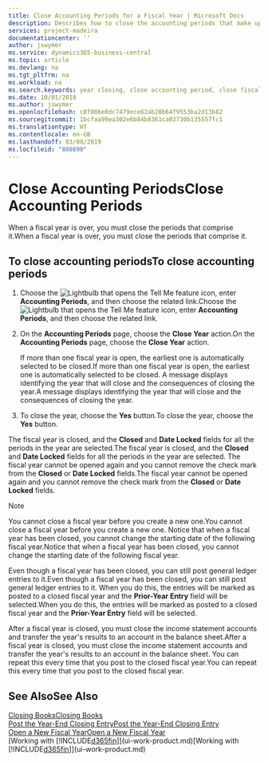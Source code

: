 ```yaml
---
title: Close Accounting Periods for a Fiscal Year | Microsoft Docs
description: Describes how to close the accounting periods that make up the fiscal year.
services: project-madeira
documentationcenter: ''
author: jswymer
ms.service: dynamics365-business-central
ms.topic: article
ms.devlang: na
ms.tgt_pltfrm: na
ms.workload: na
ms.search.keywords: year closing, close accounting period, close fiscal year, bank account detailed trial balance
ms.date: 10/01/2018
ms.author: jswymer
ms.openlocfilehash: c8f086e0dc7479ece62ab28b64f9553ba2d13b82
ms.sourcegitcommit: 1bcfaa99ea302e6b84b8361ca02730b135557fc1
ms.translationtype: HT
ms.contentlocale: en-GB
ms.lasthandoff: 03/08/2019
ms.locfileid: "808690"
---
```

# <a name="close-accounting-periods"></a><span data-ttu-id="a90b1-103">Close Accounting Periods</span><span class="sxs-lookup"><span data-stu-id="a90b1-103">Close Accounting Periods</span></span>
<span data-ttu-id="a90b1-104">When a fiscal year is over, you must close the periods that comprise it.</span><span class="sxs-lookup"><span data-stu-id="a90b1-104">When a fiscal year is over, you must close the periods that comprise it.</span></span>

## <a name="to-close-accounting-periods"></a><span data-ttu-id="a90b1-105">To close accounting periods</span><span class="sxs-lookup"><span data-stu-id="a90b1-105">To close accounting periods</span></span>
1. <span data-ttu-id="a90b1-106">Choose the ![Lightbulb that opens the Tell Me feature](media/ui-search/search_small.png "Tell me what you want to do") icon, enter **Accounting Periods**, and then choose the related link.</span><span class="sxs-lookup"><span data-stu-id="a90b1-106">Choose the ![Lightbulb that opens the Tell Me feature](media/ui-search/search_small.png "Tell me what you want to do") icon, enter **Accounting Periods**, and then choose the related link.</span></span>
2. <span data-ttu-id="a90b1-107">On the **Accounting Periods** page, choose the **Close Year** action.</span><span class="sxs-lookup"><span data-stu-id="a90b1-107">On the **Accounting Periods** page, choose the **Close Year** action.</span></span>

    <span data-ttu-id="a90b1-108">If more than one fiscal year is open, the earliest one is automatically selected to be closed.</span><span class="sxs-lookup"><span data-stu-id="a90b1-108">If more than one fiscal year is open, the earliest one is automatically selected to be closed.</span></span> <span data-ttu-id="a90b1-109">A message displays identifying the year that will close and the consequences of closing the year.</span><span class="sxs-lookup"><span data-stu-id="a90b1-109">A message displays identifying the year that will close and the consequences of closing the year.</span></span>
3. <span data-ttu-id="a90b1-110">To close the year, choose the **Yes** button.</span><span class="sxs-lookup"><span data-stu-id="a90b1-110">To close the year, choose the **Yes** button.</span></span>

<span data-ttu-id="a90b1-111">The fiscal year is closed, and the **Closed** and **Date Locked** fields for all the periods in the year are selected.</span><span class="sxs-lookup"><span data-stu-id="a90b1-111">The fiscal year is closed, and the **Closed** and **Date Locked** fields for all the periods in the year are selected.</span></span> <span data-ttu-id="a90b1-112">The fiscal year cannot be opened again and you cannot remove the check mark from the **Closed** or **Date Locked** fields.</span><span class="sxs-lookup"><span data-stu-id="a90b1-112">The fiscal year cannot be opened again and you cannot remove the check mark from the **Closed** or **Date Locked** fields.</span></span>

> [!NOTE]  
>   <span data-ttu-id="a90b1-113">You cannot close a fiscal year before you create a new one.</span><span class="sxs-lookup"><span data-stu-id="a90b1-113">You cannot close a fiscal year before you create a new one.</span></span> <span data-ttu-id="a90b1-114">Notice that when a fiscal year has been closed, you cannot change the starting date of the following fiscal year.</span><span class="sxs-lookup"><span data-stu-id="a90b1-114">Notice that when a fiscal year has been closed, you cannot change the starting date of the following fiscal year.</span></span>

<span data-ttu-id="a90b1-115">Even though a fiscal year has been closed, you can still post general ledger entries to it.</span><span class="sxs-lookup"><span data-stu-id="a90b1-115">Even though a fiscal year has been closed, you can still post general ledger entries to it.</span></span> <span data-ttu-id="a90b1-116">When you do this, the entries will be marked as posted to a closed fiscal year and the **Prior-Year Entry** field will be selected.</span><span class="sxs-lookup"><span data-stu-id="a90b1-116">When you do this, the entries will be marked as posted to a closed fiscal year and the **Prior-Year Entry** field will be selected.</span></span>

<span data-ttu-id="a90b1-117">After a fiscal year is closed, you must close the income statement accounts and transfer the year's results to an account in the balance sheet.</span><span class="sxs-lookup"><span data-stu-id="a90b1-117">After a fiscal year is closed, you must close the income statement accounts and transfer the year's results to an account in the balance sheet.</span></span> <span data-ttu-id="a90b1-118">You can repeat this every time that you post to the closed fiscal year.</span><span class="sxs-lookup"><span data-stu-id="a90b1-118">You can repeat this every time that you post to the closed fiscal year.</span></span>

## <a name="see-also"></a><span data-ttu-id="a90b1-119">See Also</span><span class="sxs-lookup"><span data-stu-id="a90b1-119">See Also</span></span>
[<span data-ttu-id="a90b1-120">Closing Books</span><span class="sxs-lookup"><span data-stu-id="a90b1-120">Closing Books</span></span>](year-close-books.md)  
[<span data-ttu-id="a90b1-121">Post the Year-End Closing Entry</span><span class="sxs-lookup"><span data-stu-id="a90b1-121">Post the Year-End Closing Entry</span></span>](year-how-post-year-end-close-entry.md)  
[<span data-ttu-id="a90b1-122">Open a New Fiscal Year</span><span class="sxs-lookup"><span data-stu-id="a90b1-122">Open a New Fiscal Year</span></span>](finance-how-open-new-fiscal-year.md)  
<span data-ttu-id="a90b1-123">[Working with [!INCLUDE[d365fin](includes/d365fin_md.md)]](ui-work-product.md)</span><span class="sxs-lookup"><span data-stu-id="a90b1-123">[Working with [!INCLUDE[d365fin](includes/d365fin_md.md)]](ui-work-product.md)</span></span>

